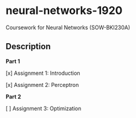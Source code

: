 # neural-networks-1920
Coursework for Neural Networks (SOW-BKI230A)

## Description

**Part 1**

[x] Assignment 1: Introduction

[x] Assignment 2: Perceptron

**Part 2**

[ ] Assignment 3: Optimization
